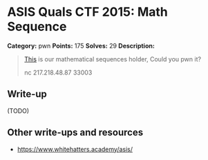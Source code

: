 # ASIS Quals CTF 2015: Math Sequence

**Category:** pwn
**Points:** 175
**Solves:** 29
**Description:**

> [This](http://tasks.asis-ctf.ir/math_sequence_3a36703d4b1e398b29e522d508cf3828) is our mathematical sequences holder, Could you pwn it?
>
> nc 217.218.48.87 33003

## Write-up

(TODO)

## Other write-ups and resources

* <https://www.whitehatters.academy/asis/>
